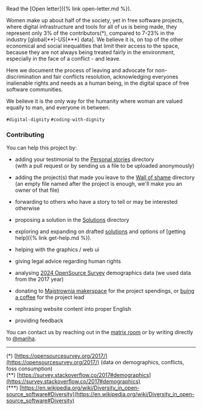 
Read the [Open letter]({% link open-letter.md %}).

Women make up about half of the society, yet in free software projects, where digital infrastructure and tools for all of us is being made, they represent only 3% of the contributors(\*), compared to 7-23% in the industry [global(\*\*)-US(\*\*\*) data]. We believe it is, on top of the other economical and social inequalities that limit their access to the space, because they are not always being treated fairly in the environment, especially in the face of a conflict - and leave.

Here we document the process of leaving and advocate for non-discrimination and fair conflicts resolution, acknowledging everyones inalienable rights and needs as a human being, in the digital space of free software communities.

We believe it is the only way for the humanity where woman are valued equally to man, and everyone in between.

`#digital-dignity` `#coding-with-dignity`


### Contributing

You can help this project by:

- adding your testimonial to the [Personal stories](https://github.com/OneWomanLess/OneWomanLess.github.io/tree/main/personal-stories) directory \
(with a pull request or by sending us a file to be uploaded anonymously)

- adding the project(s) that made you leave to the [Wall of shame](https://github.com/OneWomanLess/OneWomanLess.github.io/tree/main/wall-of-shame) directory \
(an empty file named after the project is enough, we'll make you an owner of that file)

- forwarding to others who have a story to tell or may be interested otherwise

- proposing a solution in the [Solutions](https://github.com/OneWomanLess/OneWomanLess.github.io/tree/main/solutions) directory

- exploring and expanding on drafted [solutions](https://github.com/OneWomanLess/OneWomanLess.github.io/tree/main/solutions) and options of [getting help]({% link get-help.md %}).

- helping with the graphics / web ui

- giving legal advice regarding human rights

- analysing [2024 OpenSource Survey](https://opensourcesurvey.org/2024/) demographics data (we used data from the 2017 year)

- donating to [Majstrownia makerspace](https://opencollective.com/majstrownia/projects/digital-commons) for the project spendings, or [buing a coffee](https://liberapay.com/mariha) for the project lead

- rephrasing website content into proper English

- providing feedback

You can contact us by reaching out in the [matrix room](https://matrix.to/#/#human-rights-in-foss:matrix.org) or by writing directly to [@mariha](https://github.com/mariha).

---

(\*) [https://opensourcesurvey.org/2017/](https://opensourcesurvey.org/2017/) (data on demographics, conflicts, foss consumption) \
(\*\*) [https://survey.stackoverflow.co/2017#demographics](https://survey.stackoverflow.co/2017#demographics) \
(\*\*\*) [https://en.wikipedia.org/wiki/Diversity_in_open-source_software#Diversity](https://en.wikipedia.org/wiki/Diversity_in_open-source_software#Diversity)
